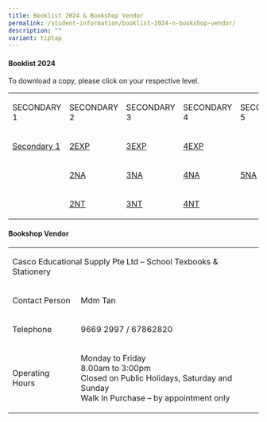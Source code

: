 ```yaml
---
title: Booklist 2024 & Bookshop Vendor
permalink: /student-information/booklist-2024-n-bookshop-vendor/
description: ""
variant: tiptap
---
```

<h4><strong>Booklist 2024</strong></h4><p>To download a copy, please click on your respective level.</p><table><tbody><tr><td rowspan="1" colspan="1"><p>SECONDARY 1</p></td><td rowspan="1" colspan="1"><p>SECONDARY 2</p></td><td rowspan="1" colspan="1"><p>SECONDARY 3</p></td><td rowspan="1" colspan="1"><p>SECONDARY 4</p></td><td rowspan="1" colspan="1"><p>SECONDARY 5</p></td></tr><tr><td rowspan="1" colspan="1"><p><a href="/files/2024_Sec_1__Booklist__Final_v1.pdf" rel="noopener noreferrer nofollow" target="_blank">Secondary 1 </a></p></td><td rowspan="1" colspan="1"><p><a href="/files/2024%20sec%202%20express%20booklist.pdf" rel="noopener noreferrer nofollow" target="">2EXP</a></p></td><td rowspan="1" colspan="1"><p><a href="/files/2024%20sec%203%20express%20booklist.pdf" rel="noopener noreferrer nofollow" target="">3EXP</a></p></td><td rowspan="1" colspan="1"><p><a href="/files/2024%20sec%204%20express%20booklist.pdf" rel="noopener noreferrer nofollow" target="">4EXP</a></p></td><td rowspan="3" colspan="1"><p><a href="/files/2024%20sec%205%20normal%20academic%20booklist.pdf" rel="noopener noreferrer nofollow" target="">5NA</a></p></td></tr><tr><td rowspan="1" colspan="1"><p></p></td><td rowspan="1" colspan="1"><p><a href="/files/2024%20sec%202%20normal%20academic%20booklist.pdf" rel="noopener noreferrer nofollow" target="">2NA</a></p></td><td rowspan="1" colspan="1"><p><a href="/files/2024%20sec%203%20normal%20academic%20booklist.pdf" rel="noopener noreferrer nofollow" target="">3NA</a></p></td><td rowspan="1" colspan="1"><p><a href="/files/2024%20sec%204%20normal%20academic%20booklist.pdf" rel="noopener noreferrer nofollow" target="">4NA</a></p></td></tr><tr><td rowspan="1" colspan="1"><p></p></td><td rowspan="1" colspan="1"><p><a href="/files/2024%20sec%202%20normal%20technical%20booklist.pdf" rel="noopener noreferrer nofollow" target="">2NT</a></p></td><td rowspan="1" colspan="1"><p><a href="/files/2024%20sec%203%20normal%20technical%20booklist.pdf" rel="noopener noreferrer nofollow" target="">3NT</a></p></td><td rowspan="1" colspan="1"><p><a href="/files/2024%20sec%204%20normal%20technical%20booklist.pdf" rel="noopener noreferrer nofollow" target="">4NT</a></p></td></tr></tbody></table><h4><strong>Bookshop Vendor</strong></h4><table><tbody><tr><td rowspan="1" colspan="2"><p>Casco Educational Supply Pte Ltd – School Texbooks &amp; Stationery&nbsp;</p></td></tr><tr><td rowspan="1" colspan="1"><p>Contact Person</p></td><td rowspan="1" colspan="1"><p>Mdm Tan</p></td></tr><tr><td rowspan="1" colspan="1"><p>Telephone</p></td><td rowspan="1" colspan="1"><p>9669 2997 / 67862820</p></td></tr><tr><td rowspan="1" colspan="1"><p>Operating Hours</p></td><td rowspan="1" colspan="1"><p>Monday to Friday<br>8.00am to 3:00pm&nbsp;<br>Closed on Public Holidays, Saturday and Sunday<br>Walk In Purchase – by appointment only</p></td></tr></tbody></table><p></p>